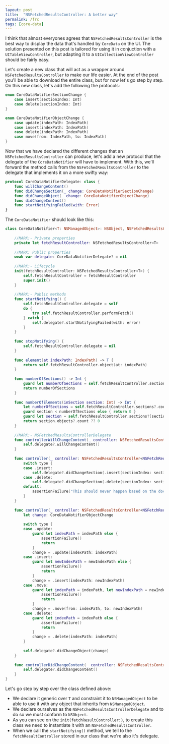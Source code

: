 ```yaml
---
layout: post
title:  "NSFetchedResultsController: A better way"
permalink: /frc
tags: [core-data]
---
```

I think that almost everyones agrees that `NSFetchedResultsController` is the best way to display the data that's handled by `CoreData` on the UI. The solution presented on this post is tailored for using it in conjuction with a `UITableViewController`, but adapting it to a `UICollectionViewController` should be fairly easy.

Let's create a new class that will act as a wrapper around `NSFetchedResultsController` to make our life easier. At the end of the post you'll be able to download the entire class, but for now let's go step by step. On this new class, let's add the following the protocols:

```swift
enum CoreDataNotifierSectionChange {
    case insert(sectionIndex: Int)
    case delete(sectionIndex: Int)
}

enum CoreDataNotifierObjectChange {
    case update(indexPath: IndexPath)
    case insert(indexPath: IndexPath)
    case delete(indexPath: IndexPath)
    case move(from: IndexPath, to: IndexPath)
}
```

Now that we have declared the different changes that an `NSFetchedResultsController` can produce, let's add a new protocol that the delegate of the `CoreDataNotifier` will have to implement. With this, we'll forward the method calls from the `NSFetchedResultsController` to the delegate that implements it on a more swifty way:

```swift
protocol CoreDataNotifierDelegate: class {
    func willChangeContent()
    func didChangeSection(_ change: CoreDataNotifierSectionChange)
    func didChangeObject(_ change: CoreDataNotifierObjectChange)
    func didChangeContent()
    func startNotifyingFailed(with: Error)
}
```

The `CoreDataNotifier` should look like this:

```swift
class CoreDataNotifier<T: NSManagedObject>: NSObject, NSFetchedResultsControllerDelegate {
    
    //MARK:- Private properties
    private let fetchResultController: NSFetchedResultsController<T>
    
    //MARK: Public properties
    weak var delegate: CoreDataNotifierDelegate? = nil
    
    //MARK:- Lifecycle
    init(fetchResultController: NSFetchedResultsController<T>) {
        self.fetchResultController = fetchResultController
        super.init()
    }
    
    //MARK:- Public methods
    func startNotifying() {
        self.fetchResultController.delegate = self
        do {
            try self.fetchResultController.performFetch()
        } catch {
            self.delegate?.startNotifyingFailed(with: error)
        }
    }
    
    func stopNotifying() {
        self.fetchResultController.delegate = nil
    }
    
    func element(at indexPath: IndexPath) -> T {
        return self.fetchResultController.object(at: indexPath)
    }
    
    func numberOfSections() -> Int {
        guard let numberOfSections = self.fetchResultController.sections?.count else { return 0 }
        return numberOfSections
    }
    
    func numberOfElements(inSection section: Int) -> Int {
        let numberOfSections = self.fetchResultController.sections?.count ?? 0
        guard section < numberOfSections else { return 0 }
        guard let section = self.fetchResultController.sections?[section] else { return 0 }
        return section.objects?.count ?? 0
    }
    
    //MARK:- NSFetchedResultsControllerDelegate
    func controllerWillChangeContent(_ controller: NSFetchedResultsController<NSFetchRequestResult>) {
        self.delegate?.willChangeContent()
    }
    
    func controller(_ controller: NSFetchedResultsController<NSFetchRequestResult>, didChange sectionInfo: NSFetchedResultsSectionInfo, atSectionIndex sectionIndex: Int, for type: NSFetchedResultsChangeType) {
        switch type {
        case .insert:
            self.delegate?.didChangeSection(.insert(sectionIndex: sectionIndex))
        case .delete:
            self.delegate?.didChangeSection(.delete(sectionIndex: sectionIndex))
        default:
            assertionFailure("This should never happen based on the docs")
        }
    }
    
    func controller(_ controller: NSFetchedResultsController<NSFetchRequestResult>, didChange anObject: Any, at indexPath: IndexPath?, for type: NSFetchedResultsChangeType, newIndexPath: IndexPath?) {
        let change: CoreDataNotifierObjectChange
        
        switch type {
        case .update:
            guard let indexPath = indexPath else {
                assertionFailure()
                return
            }
            change = .update(indexPath: indexPath)
        case .insert:
            guard let newIndexPath = newIndexPath else {
                assertionFailure()
                return
            }
            change = .insert(indexPath: newIndexPath)
        case .move:
            guard let indexPath = indexPath, let newIndexPath = newIndexPath else {
                assertionFailure()
                return
            }
            change = .move(from: indexPath, to: newIndexPath)
        case .delete:
            guard let indexPath = indexPath else {
                assertionFailure()
                return
            }
            change = .delete(indexPath: indexPath)
        }
        
        self.delegate?.didChangeObject(change)
    }
    
    func controllerDidChangeContent(_ controller: NSFetchedResultsController<NSFetchRequestResult>) {
        self.delegate?.didChangeContent()
    }
}
```

Let's go step by step over the class defined above:
- We declare it generic over `T` and constraint it to `NSManagedObject` to be able to use it with any object that inherits from `NSManagedObject`.
- We declare ourselves as the `NSFetchedResultsControllerDelegate` and to do so we must conform to `NSObject`.
- As you can see on the `init(fetchResultController:)`, to create this class we need to instantiate it with an `NSFetchedResultsController`.
- When we call the `startNotifying()` method, we tell to the `fetchResultController` stored in our class that we're also it's delegate.